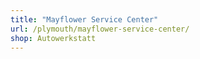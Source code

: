 ```yaml
---
title: "Mayflower Service Center"
url: /plymouth/mayflower-service-center/
shop: Autowerkstatt
---
```

